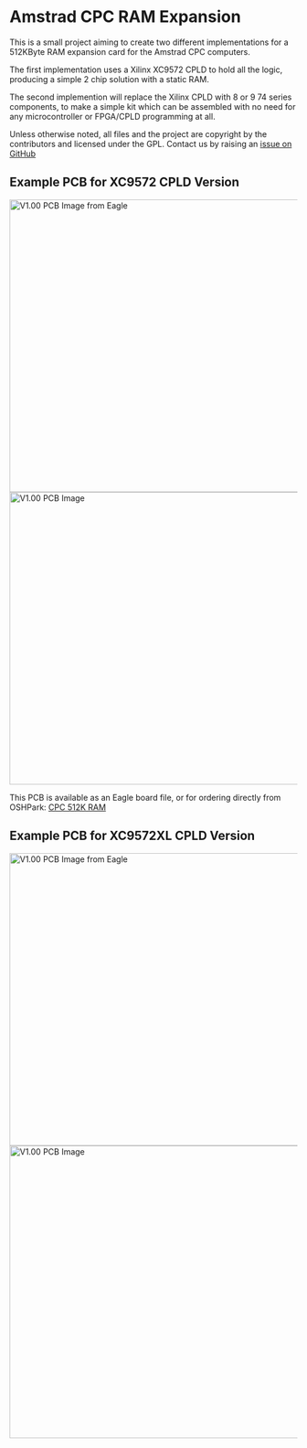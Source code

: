# Amstrad CPC RAM Expansion

This is a small project aiming to create two different implementations for a 512KByte RAM expansion card for the Amstrad CPC computers.

The first implementation uses a Xilinx XC9572 CPLD to hold all the logic, producing a simple 2 chip solution with a static RAM.

The second implemention will replace the Xilinx CPLD with 8 or 9 74 series components, to make a simple kit which can be assembled with no need for any microcontroller or FPGA/CPLD programming at all. 

Unless otherwise noted, all files and the project are copyright by the contributors and licensed under the GPL. Contact us by raising an [issue on GitHub](https://github.com/revaldinho/cpc_ram_expansion/issues)


## Example PCB for XC9572 CPLD Version

<img src="https://github.com/revaldinho/cpc_ram_expansion/blob/master/img/CPC_512K_RAM_Eagle_top_v1.00.png" alt="V1.00 PCB Image from Eagle" width="512">

<img src="https://github.com/revaldinho/cpc_ram_expansion/blob/master/img/CPC_512K_RAM_top_v1.00.png" alt="V1.00 PCB Image" width="512">

This PCB is available as an Eagle board file, or for ordering directly from OSHPark: [CPC 512K RAM](https://oshpark.com/shared_projects/UwZ7VwqU) 

## Example PCB for XC9572XL CPLD Version

<img src="https://github.com/revaldinho/cpc_ram_expansion/blob/master/img/CPC_512K_RAM_XL_Eagle_top_v1.00.png" alt="V1.00 PCB Image from Eagle" width="512">

<img src="https://github.com/revaldinho/cpc_ram_expansion/blob/master/img/CPC_512K_RAM_XL_top_v1.00.png" alt="V1.00 PCB Image" width="512">
